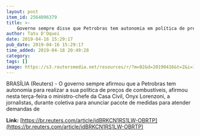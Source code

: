 ```yaml
---
layout: post
item_id: 2564096379
title: >-
    Governo sempre disse que Petrobras tem autonomia em política de preços, diz Onyx
author: Tatu D'Oquei
date: 2019-04-16 15:29:17
pub_date: 2019-04-16 15:29:17
time_added: 2019-04-18 20:49:28
category: 
tags: []
image: https://s3.reutersmedia.net/resources/r/?m=02&d=20190416&t=2&i=1377563758&w=1200&r=LYNXNPEF3F14N-OBRTP
---
```


BRASÍLIA (Reuters) - O governo sempre afirmou que a Petrobras tem autonomia para realizar a sua política de preços de combustíveis, afirmou nesta terça-feira o ministro-chefe da Casa Civil, Onyx Lorenzoni, a jornalistas, durante coletiva para anunciar pacote de medidas para atender demandas de

**Link:** [https://br.reuters.com/article/idBRKCN1RS1LW-OBRTP](https://br.reuters.com/article/idBRKCN1RS1LW-OBRTP)

